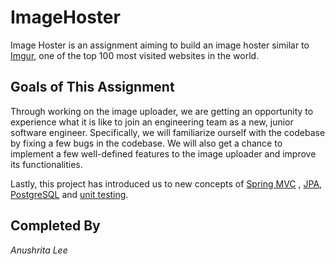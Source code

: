 # ImageHoster

Image Hoster is an assignment aiming to build an image hoster similar to [Imgur](https://imgur.com/), one of the top 100 most visited websites in the world.

## Goals of This Assignment 
Through working on the image uploader, we are getting an opportunity to experience what it is like to join an engineering team as a new, junior software engineer. Specifically, we will familiarize ourself with the codebase by fixing a few bugs in the codebase. We will also get a chance to implement a few well-defined features to the image uploader and improve its functionalities.

Lastly, this project has introduced us to new concepts of [Spring MVC](https://spring.io/guides/gs/serving-web-content/) , [JPA](https://spring.io/projects/spring-data-jpa), [PostgreSQL](https://www.postgresql.org/) and [unit testing](https://en.wikipedia.org/wiki/Unit_testing#:~:text=Unit%20tests%20are%20typically%20automated,an%20individual%20function%20or%20procedure.). 

## Completed By
*Anushrita Lee*
